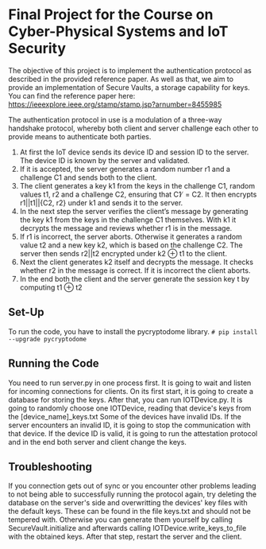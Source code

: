 # Final Project for the Course on Cyber-Physical Systems and IoT Security

The objective of this project is to implement the authentication protocol as described in
the provided reference paper. As well as that, we aim to provide an implementation of Secure Vaults, a storage
capability for keys. You can find the reference paper here:  https://ieeexplore.ieee.org/stamp/stamp.jsp?arnumber=8455985

The authentication protocol in use is a modulation of a three-way handshake protocol,
whereby both client and server challenge each other to provide means to authenticate
both parties.

1. At first the IoT device sends its device ID and session ID to the server. The device
ID is known by the server and validated.
2. If it is accepted, the server generates a random number r1 and a challenge C1 and
sends both to the client.
3. The client generates a key k1 from the keys in the challenge C1, random values
t1, r2 and a challenge C2, ensuring that C1 ̸ = C2. It then encrypts r1||t1||{C2, r2}
under k1 and sends it to the server.
4. In the next step the server verifies the client’s message by generating the key k1
from the keys in the challenge C1 themselves. With k1 it decrypts the message
and reviews whether r1 is in the message.
5. If r1 is incorrect, the server aborts. Otherwise it generates a random value t2 and
a new key k2, which is based on the challenge C2. The server then sends r2||t2
encrypted under k2 ⊕ t1 to the client.
6. Next the client generates k2 itself and decrypts the message. It checks whether r2
in the message is correct. If it is incorrect the client aborts.
7. In the end both the client and the server generate the session key t by computing
t1 ⊕ t2

## Set-Up

To run the code, you have to install the pycryptodome library.
```# pip install --upgrade pycryptodome```

## Running the Code

You need to run server.py in one process first. It is going to wait and listen for incoming connections for clients. On its first start, it is going to create a database for storing the keys.
After that, you can run IOTDevice.py. It is going to randomly choose one IOTDevice, reading that device's keys from the \[device_name\]_keys.txt
Some of the devices have invalid IDs. If the server encounters an invalid ID, it is going to stop the communication with that device.
If the device ID is valid, it is going to run the attestation protocol and in the end both server and client change the keys.

## Troubleshooting

If you connection gets out of sync or you encounter other problems leading to not being able to successfully running the protocol again, try deleting the database on the server's side and overwritting the devices' key files with the default keys. These can be found in the file keys.txt and should not be tempered with. Otherwise you can generate them yourself by calling SecureVault.initialize and afterwards calling IOTDevice.write_keys_to_file with the obtained keys.
After that step, restart the server and the client.
